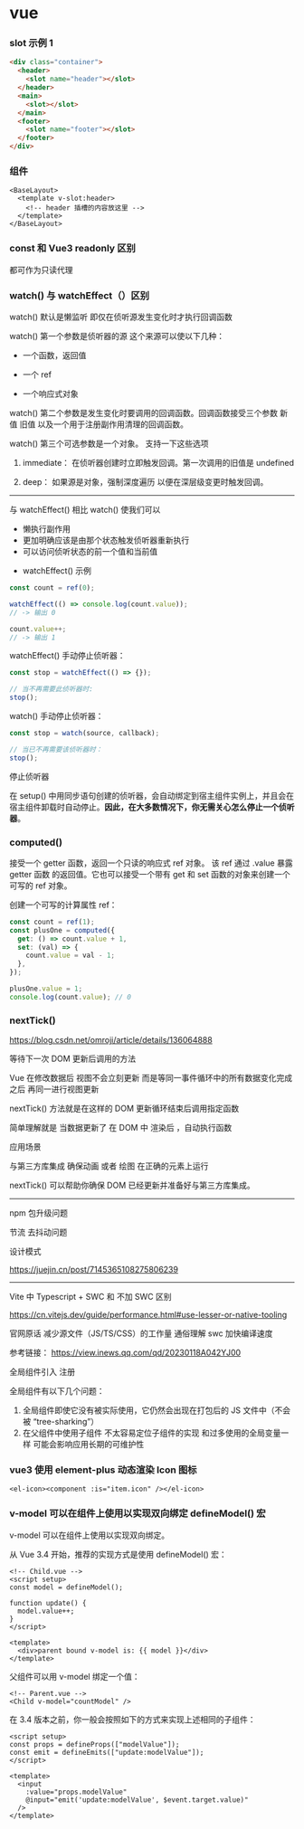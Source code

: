 # vue

### slot 示例 1

```html
<div class="container">
  <header>
    <slot name="header"></slot>
  </header>
  <main>
    <slot></slot>
  </main>
  <footer>
    <slot name="footer"></slot>
  </footer>
</div>
```

### 组件

```vue
<BaseLayout>
  <template v-slot:header>
    <!-- header 插槽的内容放这里 -->
  </template>
</BaseLayout>
```

### const 和 Vue3 readonly 区别

都可作为只读代理

### watch() 与 watchEffect（）区别

watch() 默认是懒监听 即仅在侦听源发生变化时才执行回调函数

watch() 第一个参数是侦听器的源 这个来源可以使以下几种：

- 一个函数，返回值

- 一个 ref

- 一个响应式对象

watch() 第二个参数是发生变化时要调用的回调函数。回调函数接受三个参数 新值 旧值 以及一个用于注册副作用清理的回调函数。

watch() 第三个可选参数是一个对象。 支持一下这些选项

1. immediate： 在侦听器创建时立即触发回调。第一次调用的旧值是 undefined

2. deep： 如果源是对象，强制深度遍历 以便在深层级变更时触发回调。

---

与 watchEffect() 相比 watch() 使我们可以

- 懒执行副作用
- 更加明确应该是由那个状态触发侦听器重新执行
- 可以访问侦听状态的前一个值和当前值

* watchEffect() 示例

```js
const count = ref(0);

watchEffect(() => console.log(count.value));
// -> 输出 0

count.value++;
// -> 输出 1
```

watchEffect() 手动停止侦听器：

```js
const stop = watchEffect(() => {});

// 当不再需要此侦听器时:
stop();
```

watch() 手动停止侦听器：

```js
const stop = watch(source, callback);

// 当已不再需要该侦听器时：
stop();
```

停止侦听器

在 setup() 中用同步语句创建的侦听器，会自动绑定到宿主组件实例上，并且会在宿主组件卸载时自动停止。<strong>因此，在大多数情况下，你无需关心怎么停止一个侦听器</strong>。

### computed()

接受一个 getter 函数，返回一个只读的响应式 ref 对象。 该 ref 通过 .value 暴露 getter 函数 的返回值。它也可以接受一个带有 get 和 set 函数的对象来创建一个可写的 ref 对象。

创建一个可写的计算属性 ref：

```js
const count = ref(1);
const plusOne = computed({
  get: () => count.value + 1,
  set: (val) => {
    count.value = val - 1;
  },
});

plusOne.value = 1;
console.log(count.value); // 0
```

### nextTick()

https://blog.csdn.net/omroji/article/details/136064888

等待下一次 DOM 更新后调用的方法

Vue 在修改数据后 视图不会立刻更新 而是等同一事件循环中的所有数据变化完成之后 再同一进行视图更新

nextTick() 方法就是在这样的 DOM 更新循环结束后调用指定函数

简单理解就是 当数据更新了 在 DOM 中 渲染后 ，自动执行函数

应用场景

与第三方库集成 确保动画 或者 绘图 在正确的元素上运行

nextTick() 可以帮助你确保 DOM 已经更新并准备好与第三方库集成。

---

npm 包升级问题

节流 去抖动问题

设计模式

https://juejin.cn/post/7145365108275806239

---

Vite 中 Typescript + SWC 和 不加 SWC 区别

https://cn.vitejs.dev/guide/performance.html#use-lesser-or-native-tooling

官网原话 减少源文件（JS/TS/CSS）的工作量
通俗理解 swc 加快编译速度

参考链接：
https://view.inews.qq.com/qd/20230118A042YJ00

全局组件引入 注册

全局组件有以下几个问题：

1. 全局组件即使它没有被实际使用，它仍然会出现在打包后的 JS 文件中（不会被 “tree-sharking”）
2. 在父组件中使用子组件 不太容易定位子组件的实现 和过多使用的全局变量一样 可能会影响应用长期的可维护性

### vue3 使用 element-plus 动态渲染 Icon 图标

```code
<el-icon><component :is="item.icon" /></el-icon>
```

### v-model 可以在组件上使用以实现双向绑定 defineModel() 宏

v-model 可以在组件上使用以实现双向绑定。

从 Vue 3.4 开始，推荐的实现方式是使用 defineModel() 宏：

```vue
<!-- Child.vue -->
<script setup>
const model = defineModel();

function update() {
  model.value++;
}
</script>

<template>
  <div>parent bound v-model is: {{ model }}</div>
</template>
```

父组件可以用 v-model 绑定一个值：

```vue
<!-- Parent.vue -->
<Child v-model="countModel" />
```

在 3.4 版本之前，你一般会按照如下的方式来实现上述相同的子组件：

```vue
<script setup>
const props = defineProps(["modelValue"]);
const emit = defineEmits(["update:modelValue"]);
</script>

<template>
  <input
    :value="props.modelValue"
    @input="emit('update:modelValue', $event.target.value)"
  />
</template>
```
